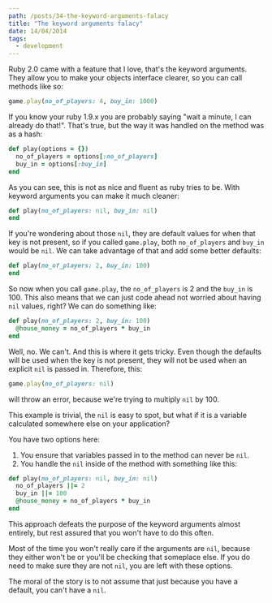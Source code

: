 ```yaml
---
path: /posts/34-the-keyword-arguments-falacy
title: "The keyword arguments falacy"
date: 14/04/2014
tags:
  - development
---
```


Ruby 2.0 came with a feature that I love, that's the keyword arguments. They allow you to make your objects interface clearer, so you can call methods like so:

```ruby
game.play(no_of_players: 4, buy_in: 1000)
```  

If you know your ruby 1.9.x you are probably saying "wait a minute, I can already do that!". That's true, but the way it was handled on the method was as a hash:

```ruby
def play(options = {})
  no_of_players = options[:no_of_players]
  buy_in = options[:buy_in]
end
```   

As you can see, this is not as nice and fluent as ruby tries to be. With keyword arguments you can make it much cleaner:

```ruby
def play(no_of_players: nil, buy_in: nil)
end
```  

If you're wondering about those `nil`, they are default values for when that key is not present, so if you called `game.play`, both `no_of_players` and `buy_in` would be `nil`. We can take advantage of that and add some better defaults:

```ruby
def play(no_of_players: 2, buy_in: 100)
end
```  

So now when you call `game.play`, the `no_of_players` is 2 and the `buy_in` is 100. This also means that we can just code ahead not worried about having `nil` values, right? We can do something like:

```ruby
def play(no_of_players: 2, buy_in: 100)
  @house_money = no_of_players * buy_in
end
```  

Well, no. We can't. And this is where it gets tricky. Even though the defaults will be used when the key is not present, they will not be used when an explicit `nil` is passed in. Therefore, this:

```ruby
game.play(no_of_players: nil)
```

will throw an error, because we're trying to multiply `nil` by 100.

This example is trivial, the `nil` is easy to spot, but what if it is a variable calculated somewhere else on your application?

You have two options here:

1. You ensure that variables passed in to the method can never be `nil`.
2. You handle the `nil` inside of the method with something like this:

```ruby
def play(no_of_players: nil, buy_in: nil)
  no_of_players ||= 2
  buy_in ||= 100
  @house_money = no_of_players * buy_in
end
```

This approach defeats the purpose of the keyword arguments almost entirely, but rest assured that you won't have to do this often. 

Most of the time you won't really care if the arguments are `nil`, because they either won't be or you'll be checking that someplace else. If you do need to make sure they are not `nil`, you are left with these options.

The moral of the story is to not assume that just because you have a default, you can't have a `nil`.
